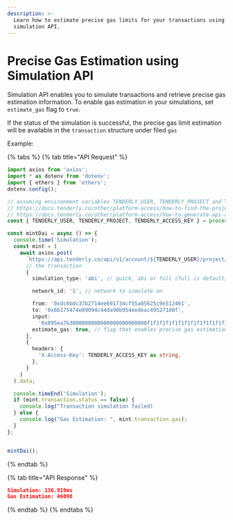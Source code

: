 ```yaml
---
description: >-
  Learn how to estimate precise gas limits for your transactions using
  simulation API.
---
```


# Precise Gas Estimation using Simulation API

Simulation API enables you to simulate transactions and retrieve precise gas estimation information. To enable gas estimation in your simulations, set `estimate_gas` flag to `true`.&#x20;

If the status of the simulation is successful, the precise gas limit estimation will be available in the `transaction` structure under filed `gas`

Example:

{% tabs %}
{% tab title="API Request" %}
```typescript
import axios from 'axios';
import * as dotenv from 'dotenv';
import { ethers } from 'ethers';
dotenv.config();

// assuming environment variables TENDERLY_USER, TENDERLY_PROJECT and TENDERLY_ACCESS_KEY are set
// https://docs.tenderly.co/other/platform-access/how-to-find-the-project-slug-username-and-organization-name
// https://docs.tenderly.co/other/platform-access/how-to-generate-api-access-tokens
const { TENDERLY_USER, TENDERLY_PROJECT, TENDERLY_ACCESS_KEY } = process.env;

const mintDai = async () => {
  console.time('Simulation');
  const mint = (
    await axios.post(
      `https://api.tenderly.co/api/v1/account/${TENDERLY_USER}/project/${TENDERLY_PROJECT}/simulate`,
      // the transaction
      {      
        simulation_type: 'abi', // quick, abi or full (full is default)

        network_id: '1', // network to simulate on

        from: '0xdc6bdc37b2714ee601734cf55a05625c9e512461',
        to: '0x6b175474e89094c44da98b954eedeac495271d0f',
        input:
          '0x095ea7b3000000000000000000000000f1f1f1f1f1f1f1f1f1f1f1f1f1f1f1f1f1f1f1f1000000000000000000000000000000000000000000000000000000000000012b',
        estimate_gas: true, // flag that enables precise gas estimation
      },
      {
        headers: {
          'X-Access-Key': TENDERLY_ACCESS_KEY as string,
        },
      }
    )
  ).data;

  console.timeEnd('Simulation');
  if (mint.transaction.status == false) {
    console.log("Transaction simulation failed)
  } else {
    console.log("Gas Estimation: ", mint.transaction.gas);    
  }
};


mintDai();

```
{% endtab %}

{% tab title="API Response" %}
```json
Simulation: 136.919ms
Gas Estimation: 46098

```
{% endtab %}
{% endtabs %}
